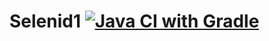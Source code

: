 # Selenid1 [![Java CI with Gradle](https://github.com/Himmmera/Selenid1/actions/workflows/gradle.yml/badge.svg)](https://github.com/Himmmera/Selenid1/actions/workflows/gradle.yml)
